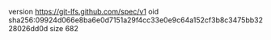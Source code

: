 version https://git-lfs.github.com/spec/v1
oid sha256:09924d066e8ba6e0d7151a29f4cc33e0e9c64a152cf3b8c3475bb3228026dd0d
size 682
